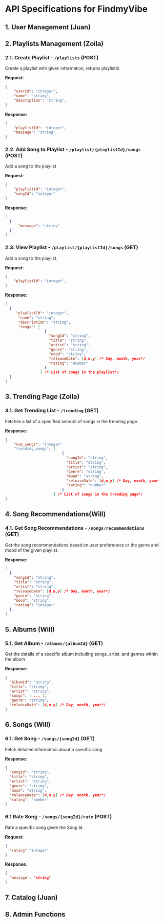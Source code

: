 # API Specifications for FindmyVibe

## 1. User Management (Juan)

## 2. Playlists Management (Zoila)

### 2.1. Create Playlist - `/playlists` (POST)

Create a playlist with given information, returns playlistId.

**Request:**
```json
{
    "userId": "integer",
    "name": "string",
    "description": "string",
}
```

**Response:**
```json
{
    "playlistId": "integer",
    "message": "string"
}
```

### 2.2. Add Song to Playlist - `/playlist/{playlistId}/songs` (POST)

Add a song to the playlist

**Request:**
```json
{
    "playlistId": "integer",
    "songId": "integer"
}
```

**Response:**
```json
[
  {
      "message": "string"
  }
]
```

### 2.3. View Playlist - `/playlist/{playlistId}/songs` (GET)

Add a song to the playlist.

**Request:**
```json
{
    "playlistId": "integer",
}
```

**Response:**
```json
[
  {
     "playlistId": "integer",
      "name": "string",
      "description": "string",
      "songs": [
                  {
                    "songId": "string",
                    "title": "string",
                    "artist": "string",
                    "genre": "string",
                    "mood": "string",
                    "releaseDate": [d,m,y] /* Day, month, year*/
                    "rating": "number"
                  }
                ] /* List of songs in the playlist*/
  }
]
```

## 3. Trending Page (Zoila)

### 3.1. Get Trending List - `/trending` (GET)

Fetches a list of a specified amount of songs in the trending page.

**Response:**
```json
{
    "num_songs": "integer"
    "trending_songs": [
                          {
                            "songId": "string",
                            "title": "string",
                            "artist": "string",
                            "genre": "string",
                            "mood": "string",
                            "releaseDate": [d,m,y] /* Day, month, year*/
                            "rating": "number"
                          }
                      ] /* List of songs in the trending page*/
}
```

## 4. Song Recommendations(Will)

### 4.1. Get Song Recommendations - `/songs/recommendations` (GET)

Get the song recommendations based on user preferences or the genre and mood of the given playlist.

**Response:**

```json
[
  {
    "songId": "string",
    "title": "string",
    "artist": "string",
    "releaseDate": [d,m,y] /* Day, month, year*/
    "genre": "string",
    "mood": "string",
    "rating": "integer"
  }
]
```
  
## 5. Albums (Will)

### 5.1. Get Album - `/albums/{albumId}` (GET)

Get the details of a specific album including songs, artist, and genres within the album

**Response:**

```json
{
  "albumId": "string",
  "title": "string",
  "artist": "string",
  "songs": [ ... ],
  "genre": "string",
  "releaseDate": [d,m,y] /* Day, month, year*/
}
```

## 6. Songs (Will)

### 6.1. Get Song - `/songs/{songId}` (GET)

Fetch detailed information about a specific song

**Response:**

```json
{
  "songId": "string",
  "title": "string",
  "artist": "string",
  "genre": "string",
  "mood": "string",
  "releaseDate": [d,m,y] /* Day, month, year*/
  "rating": "number"
}
```

### 6.1 Rate Song - `/songs/{songId]/rate` (POST)

Rate a specific song given the Song Id.

**Request:**

```json
{
  "rating":"integer"
}
```

**Response:**

```json
{
  "message': "string"
}
```

## 7. Catalog (Juan)
## 8. Admin Functions

